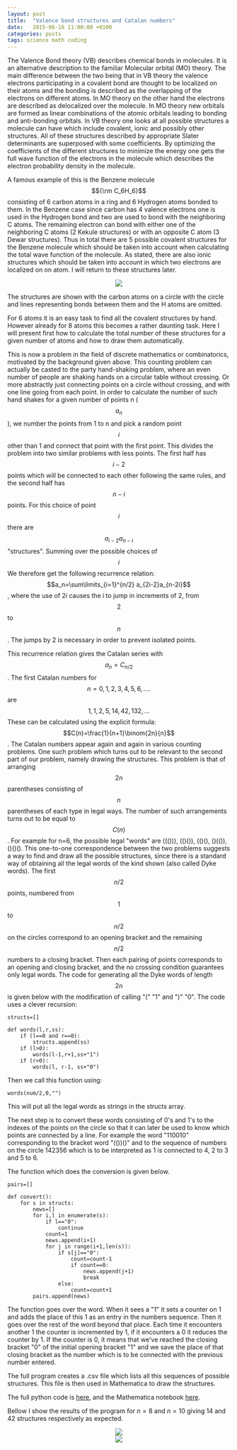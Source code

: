 ```yaml
---
layout: post
title:  "Valence bond structures and Catalan numbers"
date:   2015-06-16 11:00:00 +0100
categories: posts
tags: science math coding
---
```


The Valence Bond theory (VB) describes chemical bonds in molecules. It is an alternative description to the 
familiar Molecular orbital (MO) theory. The main difference between the two being that in VB theory the valence electrons participating in a covalent bond are thought to be localized on their atoms and the bonding is described as the overlapping of the 
electrons on different atoms. In MO theory on the other hand the electrons are described as delocalized over the molecule.
In MO theory new orbitals are formed as linear combinations of the atomic orbitals leading to bonding and anti-bonding orbitals.
In VB theory one looks at all possible structures a molecule can have which include covalent, ionic and possibly other structures.
All of these structures described by appropriate Slater determinants are superposed with some coefficients. By optimizing the coefficients of
the different structures to minimize the energy one gets the full wave function of the electrons in the molecule which 
describes the electron probability density in the molecule.

A famous example of this is the Benzene molecule $${\rm C_6H_6}$$ consisting of 6 carbon atoms in a ring and 6 Hydrogen atoms bonded to them. In the Benzene case since carbon has 4 valence electrons one is used in the Hydrogen bond and two are used to bond
with the neighboring C atoms. The remaining electron can bond with either one of the neighboring C atoms (2 Kekule structures)
or with an opposite C atom (3 Dewar structures). Thus in total there are 5 possible covalent structures for the Benzene molecule
which should be taken into account when calculating the total wave function of the molecule. As stated, there are also ionic
structures which should be taken into account in which two electrons are localized on on atom. I will return to these structures
later.

<center><img src='/assets/structs6.png'/></center>

The structures are shown with the carbon atoms on a circle with the circle and lines representing bonds between them and the H atoms
are omitted.

For 6 atoms it is an easy task to find all the covalent structures by hand. However already for 8 atoms this becomes a rather 
daunting task. Here I will present first how to calculate the total number of these structures for a given number of atoms
and how to draw them automatically.

This is now a problem in the field of discrete mathematics or combinatorics, motivated by the background given above.
This counting problem can actually be casted to the party hand-shaking problem, where an even number of people are shaking hands on a circular table without crossing.
Or more abstractly just connecting points on a circle without crossing, and with one line going from each point.
In order to calculate the number of such hand shakes for a given number of points n ($$a_n$$), we number the points
from 1 to n and pick a random point $$i$$ other than 1 and connect that point with the first point. This divides the problem into two
similar problems with less points. The first half has $$i-2$$ points which will be connected to each other following the same rules, 
and the second half has $$n-i$$ points. For this choice of point $$i$$ there are $$a_{i-2}a_{n-i}$$ "structures".
Summing over the possible choices of $$i$$ We therefore get the following recurrence relation: $$a_n=\sum\limits_{i=1}^{n/2} a_{2i-2}a_{n-2i}$$,
where the use of $2i$ causes the i to jump in increments of 2, from $$2$$ to $$n$$. The jumps by 2 is necessary in order to prevent isolated points. 

This recurrence relation gives the Catalan series with $$a_n=C_{n/2}$$.
The first Catalan numbers for $$n=0,1,2,3,4,5,6,....$$ are $$1, 1, 2, 5, 14, 42, 132,...$$
These can be calculated using the explicit formula: $$C(n)=\frac{1}{n+1}\binom{2n}{n}$$. 
The Catalan numbers appear again and again in various counting problems. One such problem which turns out to be relevant
to the second part of our problem, namely drawing the structures. This problem is that of arranging $$2n$$ parentheses consisting 
of $$n$$ parentheses of each type in legal ways. The number of such arrangements turns out to be equal to $$C(n)$$.
For example for n=6, the possible legal "words" are ((())), (()()), (()(), ()(()), ()()(). This one-to-one correspondence
between the two problems suggests a way to find and draw all the possible structures, since there is a standard way of 
obtaining all the legal words of the kind shown (also called Dyke words). The first $$n/2$$ points, numbered from $$1$$ to $$n/2$$ on 
the circles correspond to an opening bracket and the remaining $$n/2$$ numbers to a closing bracket. Then each pairing of points
corresponds to an opening and closing bracket, and the no crossing condition guarantees only legal words.
The code for generating all the Dyke words of length $$2n$$ is given below with the modification of calling "(" "1" and ")" "0".
The code uses a clever recursion:

```
structs=[]

def words(l,r,ss):
	if (l==0 and r==0):
		structs.append(ss)
	if (l>0):
		words(l-1,r+1,ss+"1")
	if (r>0):
		words(l, r-1, ss+"0")
```


Then we call this function using:

```
words(num/2,0,"")
```

This will put all the legal words as strings in the structs array.

The next step is to convert these words consisting of 0's and 1's to the indexes of the points on the circle
so that it can later be used to know which points are connected by a line.
For example the word "110010" corresponding to the bracket word "(())()" and to the sequence of numbers on the circle 142356
which is to be interpreted as 1 is connected to 4, 2 to 3 and 5 to 6.

The function which does the conversion is given below.

```
pairs=[]

def convert():
	for s in structs:
		news=[]
		for i,l in enumerate(s):
			if l=="0":
				continue
			count=1
			news.append(i+1)
			for j in range(i+1,len(s)):
				if s[j]=="0":
					count=count-1
					if count==0:
						news.append(j+1)
						break
				else:
					count=count+1
		pairs.append(news)
```

The function goes over the word. When it sees a "1" it sets a counter on 1 and adds the place of this 1 as an entry in
the numbers sequence. Then it goes over the rest of the word beyond that place. Each time it encounters another 1 the counter
is incremented by 1, if it encounters a 0 it reduces the counter by 1. If the counter is 0, it means that we've reached the
closing bracket "0" of the initial opening bracket "1" and we save the place of that closing bracket as the number which is to be
connected with the previous number entered.

The full program creates a .csv file which lists all this sequences of possible structures. 
This file is then used in Mathematica to draw the structures.

The full python code is <a href='/assets/pairs2.py'>here</a>, and the Mathematica notebook <a href='/assets/structs.nb'>here</a>.

Bellow I show the results of the program for $n=8$ and $n=10$ giving 14 and 42 structures respectively as expected.

<center><img src='/assets/structs8.png'/></center>

<center><img src='/assets/structs10.png'/></center>

